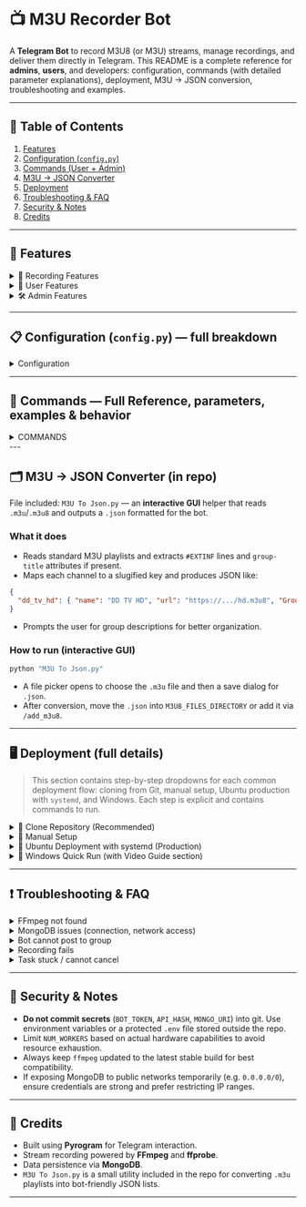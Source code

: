 # 📺 M3U Recorder Bot

A **Telegram Bot** to record M3U8 (or M3U) streams, manage recordings, and deliver them directly in Telegram. This README is a complete reference for **admins**, **users**, and developers: configuration, commands (with detailed parameter explanations), deployment, M3U → JSON conversion, troubleshooting and examples.

---

## 🔎 Table of Contents

1. [Features](#features)
2. [Configuration (`config.py`)](#configuration-configpy--full-breakdown)
3. [Commands (User + Admin)](#commands-user--admin--detailed)
4. [M3U → JSON Converter](#m3u---json-converter-in-repo)
5. [Deployment](#deployment-full-details)
6. [Troubleshooting & FAQ](#troubleshooting--faq)
7. [Security & Notes](#security--notes)
8. [Credits](#credits)

---

<a name="features"></a>
## 🚀 Features 

<details>
<summary>🎥 Recording Features</summary>

- Record from **M3U8** URLs or from a **predefined channel list (JSON)** stored in `M3U8_FILES_DIRECTORY`.
- Support for both direct `m3u8` stream URLs and HLS playlists.
- On setup, choose **video track** and then one or more **audio tracks** to include in the final file.
- Live **progress updates**: percentage, ETA, file size, and cancel button.
- **Splits** files larger than the configured max (keeps parts under Telegram's upload limit — ~2GB per file). The bot names parts with `_part1`, `_part2`, etc.
- Generates a thumbnail for the recorded file and writes basic metadata (duration, resolution).
- Uses `ffprobe` for stream inspection; falls back to parsing if `ffprobe` fails.
- Robust `ffmpeg` invocation: supports supplying HTTP headers such as Referer and User-Agent when required by certain streams.
- Graceful cancellation: if a user cancels a running recording, `ffmpeg` is signalled to stop, partial files cleaned up (or optionally kept if configured).

</details>

<details>
<summary>👤 User Features</summary>

- Tiered access control:
  - **Default** users — limited recording duration & parallel tasks.
  - **Verified** users — verified via shortlink provider and get medium limits.
  - **Premium** users — higher limits & longer recording durations granted by admins.
- Commands for interacting with the bot: `/rec`, `/mytasks`, `/cancel`, `/status`, `/verify`, `/search`, `/channel`.
- Interactive prompts for selecting audio/video streams when necessary.
- Progress messages with inline buttons to cancel or open file links when uploaded.

</details>

<details>
<summary>🛠 Admin Features </summary>

- Grant/revoke premium access (short-lived) with `/auth` and `/deauth`.
- Add or remove **admin** accounts which can execute restricted commands.
- Add channel lists (JSON) and remove them; supports file upload (reply to `.json` file) and inline add mode.
- Export bot data (channel lists, premium users, admin users, log files) via `/pull`.
- Inspect FFmpeg logs per task with `/flog`.
- Paginated admin view of all active tasks with `/tasks` and administrative controls (force-cancel, restart, requeue).
- Admin interactive panel with `/admin_panel` for quick maintenance.

</details>

---

<a name="configuration-configpy--full-breakdown"></a>
## 📋 Configuration (`config.py`) — full breakdown
<details>
<summary>Configuration</summary>
**Tip:** Use environment variables in production. `config.py` loads from the environment when values are present.

| Variable | Type | Purpose / Where used | Example |
|---|---:|---|---|
| `API_ID` | int | Telegram API ID — required by Pyrogram to create a client. | `12345678` |
| `API_HASH` | str | Telegram API Hash — paired with API_ID for authentication. | `abcd1234efgh5678` |
| `BOT_TOKEN` | str | Bot token from BotFather used to run the bot. | `1234:ABCdefGHIjkl` |
| `OWNER_ID` | int | Owner user ID — always has full permissions & bypasses some checks. | `987654321` |
| `MONGO_URI` | str | MongoDB connection string — used for storing premium users, verification tokens, admins and task metadata. | `mongodb+srv://user:pw@cluster...` |
| `M3U8_FILES_DIRECTORY` | str | Directory where JSON channel lists live. Bot loads all `*.json` files from here on startup and on reload. | `./m3u8_channels` |
| `WORKING_GROUP` | int | Primary group id used for verification messages or admin posts. | `-1001234567890` |
| `TIMEZONE` | str | Timezone used to format timestamps in responses like `/status`. | `Asia/Kolkata` |
| `GROUP_LINK` | str | Invite link used in messages to point users to the official support group. | `https://t.me/yourgroup` |
| `NUM_WORKERS` | int | Number of concurrent recording workers (per bot instance). Increase on high-resource machines. | `4` |
| `GLOBAL_MAX_PARALLEL_TASKS` | int | Absolute cap of parallel recordings across all users to protect CPU/bandwidth. | `10` |
| `FFPROBE_TIMEOUT` | int | Timeout (seconds) for probing streams with `ffprobe`. | `30` |
| `PREMIUM_MAX_DURATION_SEC` | int | Maximum recording duration (seconds) allowed for premium users. Example: `7200` (2 hours). | `7200` |
| `PREMIUM_PARALLEL_TASKS` | int | Max parallel recordings allowed per premium user. | `2` |
| `VERIFIED_MAX_DURATION_SEC` | int | Max duration for verified users (seconds). | `2700` |
| `VERIFIED_PARALLEL_TASKS` | int | Max parallel recordings for verified users. | `2` |
| `ENABLE_SHORTLINK` | bool | Toggle shortlink verification on/off. If `false`, `/verify` is disabled. | `true` |
| `VERIFICATION_EXPIRY_SECONDS` | int | How long verification remains valid (seconds). | `14400` |
| `SHORTLINK_URL` | str | Shortlink provider base URL used to create verification links (optional). | `https://vplink.in` |
| `SHORTLINK_API` | str | API key for shortlink service (optional). | `xxx-yyy-zzz` |
| `STATUS_PAGE_SIZE` | int | How many tasks to show per page for `/tasks` pagination. | `10` |
| `PROGRESS_UPDATE_INTERVAL` | int | Interval (seconds) between progress message edits to reduce Telegram API calls. | `60` |

**Note on durations and `config.py` values**
- Numeric durations in `config.py` are stored as seconds. Admin commands like `/auth` accept human-friendly durations such as `30d`, `48h` or `12h` and the bot converts those to seconds.
- Keep `NUM_WORKERS` aligned with your server CPU, disk I/O and network bandwidth. Too many workers can saturate the machine and cause failed recordings.
</details>

---

<a name="commands-user--admin--detailed"></a>
## 💬 Commands — Full Reference, parameters, examples & behavior
<details>
<summary>COMMANDS</summary>
This section contains **detailed** behavior for each user and admin command. It explains optional parameters like `.L#`, `<task_id>`, `[m3u8|log|premium|admin]`, and duration formats.

> **Quick reminder:** When passing arguments that contain spaces (like channel names), wrap them in quotes: `"Channel Name"`.

### 👤 User Commands (detailed)

<details>
<summary>📝 /start</summary>

- **Usage:** `/start` or `/start verify_<token>`
- **Behavior:** Sends welcome message, shows quick help, and handles deeplink verification if `verify_` token is present.

</details>

<details>
<summary>❓ /help</summary>

- **Usage:** `/help`
- **Behavior:** Shows list of user commands and examples. Admins will see additional admin commands.

</details>

<details>
<summary>📊 /status</summary>

- **Usage:** `/status`
- **Behavior:** Shows current tier (Owner/Admin/Premium/Verified/Default), limits (max duration, parallel tasks) and premium expiry if applicable.

</details>

<details>
<summary>🎥 /rec "[URL/Channel]" [HH:MM:SS] [Optional Filename] [.L#]</summary>

- **Usage examples:**
  - `/rec "https://example.com/stream.m3u8" 00:10:00 "My Clip"`
  - `/rec "Disney Channel (4K)" 00:30:00 "Kids" .L1`
- **Parameters:**
  - `"[URL/Channel]"` — Either a direct M3U8 URL **or** the key/name of a channel contained in one of your `*.json` lists.
  - `[HH:MM:SS]` — Duration. Accepts `HH:MM:SS` or `MM:SS` formats. Plain seconds (e.g., `600`) are also accepted.
  - `[Optional Filename]` — Quoted filename used for the final Telegram-uploaded video.
  - `[.L#]` — Optional list selector. The bot sorts JSON list filenames alphabetically; `.L1` selects the first list, `.L2` the second, etc.
- **Behavior:** If channel name is provided, bot searches the chosen lists for a matching key; if a URL is given, it uses it directly. The bot may prompt to select video/audio tracks and then queues the job. A `task_id` is returned.

</details>

<details>
<summary>📋 /mytasks</summary>

- **Usage:** `/mytasks`
- **Behavior:** Shows your active and queued tasks (with short `task_id` and status). Inline buttons provide 'Cancel' actions.

</details>

<details>
<summary>❌ /cancel <task_id></summary>

- **Usage:** `/cancel` or `/cancel <task_id>`
- **Behavior:** If no `task_id` is provided, the bot lists your active tasks with cancel buttons. If `task_id` is provided and you own the job (or are admin), it cancels the job.
  - For queued jobs: removed from queue.
  - For running jobs: sends signal to `ffmpeg` to stop and attempts to remove temporary files.

</details>

<details>
<summary>📺 /channel</summary>

- **Usage:** `/channel`
- **Behavior:** Interactive browsing of loaded JSON lists and channels. Select a channel to quickly call `/rec` with it.

</details>

<details>
<summary>🔍 /search <query></summary>

- **💡 Usage:**
  - `/search "Disney"` — searches **all** loaded lists for `Disney`.
  - `/search "Disney India" .l1` — searches **list 1** only.
  - `/search "Disney SD" .l1 .l3` — searches **lists 1 and 3**.
- **Behavior:** Returns a paginated list of matching channels (name, group, short url) and inline buttons to record or view details.

</details>

<details>
<summary>✅ /verify</summary>

- **Usage:** `/verify`
- **Behavior:** If `ENABLE_SHORTLINK` is true, bot generates a verification link (optionally shortened using `SHORTLINK_URL`). When the link is opened and verified by the service, the user is marked verified for `VERIFICATION_EXPIRY_SECONDS`.

</details>

### 👑 Admin Commands (detailed)

> Admin commands are restricted to admin users saved in DB or to the `OWNER_ID`.

<details>
<summary>👑 /auth <duration> — Grant Premium</summary>

- **Recommended call pattern:** Reply to a user's message with `/auth 30d`.
- **Alternative:** `/auth <user_id> 30d` (some bot builds support this form).
- **`<duration>` formats:** `Nd` (days) or `Nh` (hours). Examples: `30d`, `7d`, `48h`, `12h`.
- **Effect:** Adds or updates an entry in `premium_users` collection with expiry epoch timestamp. Sends DM notification to the user.
- **Example:** Reply to @someuser's msg: `/auth 30d`.

</details>

<details>
<summary>🚫 /deauth — Revoke Premium</summary>

- **Usage:** Reply to a user's message with `/deauth` or `/deauth <user_id>`.
- **Effect:** Removes user from `premium_users` or marks `is_premium=false`. Attempts to notify the user.

</details>

<details>
<summary>📁 /add_m3u8 — Add Channel Lists</summary>

There are multiple modes the bot supports (depending on code):

**💡 Usage:**
1. **File Mode (recommended)** — Upload a `.json` file containing channel list to the bot (in its DM or to the configured `WORKING_GROUP`) and **reply to that file** with `/add_m3u8`.
   - The bot validates the JSON (each key should map to `{ "name":..., "url":..., "Group":... }`).
   - If validation passes, the bot saves the JSON into `M3U8_FILES_DIRECTORY` and reloads lists.

2. **Inline / Individual Link Mode** — Admin can add a single channel entry inline via:
    `/add_m3u8 "json_name.json" "https://example.com/stream.m3u8" "Channel Name" "Group Name"`
   - The bot will create or update `json_name.json` with the new channel entry (slugified key) and save it.

3. **Direct Deployment** — As an alternative, admin can manually place JSON files into the `M3U8_FILES_DIRECTORY` (for example via SFTP/SSH), then use `/admin_panel` or restart bot to load the lists.

**Notes:**
- Filenames are used as list identifiers and determine `.L#` ordering (alphabetical by filename).
- Uploaded JSON must be valid UTF-8 and follow the expected structure.

</details>

<details>
<summary>🗑️ /remove_m3u8 "json_name"</summary>

- **Usage:** `/remove_m3u8 "channels_list.json"` or reply to a file and run `/remove_m3u8`.
- **Behavior:** Removes the JSON file from `M3U8_FILES_DIRECTORY` and reloads the lists.

</details>

<details>
<summary>📤 /pull [m3u8|log|premium|admin]</summary>

- **Usage examples:**
  - `/pull m3u8` — returns a ZIP containing all JSON channel lists.
  - `/pull log <task_id>` — returns the FFmpeg log file(s) for specified task.
  - `/pull premium` — returns a CSV/JSON of premium users and expiry timestamps.
  - `/pull admin` — returns JSON list of admin users.
- **Purpose:** Backup or inspect stored bot data.

</details>

<details>
<summary>📄 /flog [file|msg] <task_id></summary>

- **Usage:**
  - `/flog file <task_id>` — send the full log file from `flogs/` if available.
  - `/flog msg <task_id>` — show last ~50 lines of the log in message form (avoids large file uploads).
- **Notes:** Logs are rotated; older logs may be archived or deleted depending on configuration.

</details>

<details>
<summary>📊 /tasks</summary>

- **Usage:** `/tasks`
- **Behavior:** Returns a paginated list of all active and queued tasks across the bot (admins only). Buttons allow page navigation and quick actions (cancel task, view logs).

</details>

<details>
<summary>⚙️ /admin_panel</summary>

- **Usage:** `/admin_panel`
- **Behavior:** Opens an inline control panel for admins — reload lists, quick `/pull`, list premium users, manage workers.

</details>
</details>
---

<a name="m3u---json-converter-in-repo"></a>
## 🗂️ M3U → JSON Converter (in repo)

File included: `M3U To Json.py` — an **interactive GUI** helper that reads `.m3u`/`.m3u8` and outputs a `.json` formatted for the bot.

### What it does
- Reads standard M3U playlists and extracts `#EXTINF` lines and `group-title` attributes if present.
- Maps each channel to a slugified key and produces JSON like:
```json
{
  "dd_tv_hd": { "name": "DD TV HD", "url": "https://.../hd.m3u8", "Group": "News" }
}
```
- Prompts the user for group descriptions for better organization.

### How to run (interactive GUI)
```bash
python "M3U To Json.py"
```
- A file picker opens to choose the `.m3u` file and then a save dialog for `.json`.
- After conversion, move the `.json` into `M3U8_FILES_DIRECTORY` or add it via `/add_m3u8`.

---

<a name="deployment-full-details"></a>
## 🖥️ Deployment (full details)

> This section contains step-by-step dropdowns for each common deployment flow: cloning from Git, manual setup, Ubuntu production with `systemd`, and Windows. Each step is explicit and contains commands to run.

<details>
<summary>🔹 Clone Repository (Recommended)</summary>

**When to use:** Quick start or development.

**Steps:**

1. **Clone the repository**

```bash
git clone https://github.com/your/repo.git
cd repo
```

2. **Create and activate a virtual environment (Linux/macOS)**

```bash
python3 -m venv venv
source venv/bin/activate
```

**Windows (PowerShell)**

```powershell
python -m venv venv
venv\Scripts\Activate.ps1
```

3. **Install Python dependencies**

```bash
pip install -r requirements.txt
```

4. **Prepare configuration**
- Edit `config.py` to set `API_ID`, `API_HASH`, `BOT_TOKEN`, `MONGO_URI`, `M3U8_FILES_DIRECTORY`, and other values.
- Or export environment variables before starting if you prefer not to edit files.

5. **Add channel lists**
- Copy your `*.json` channel files to `M3U8_FILES_DIRECTORY` (create the directory if it doesn't exist).

6. **Start the bot**

```bash
python main.py
```

7. **Verify**
- In Telegram, message your bot `/start` and ensure it replies. Check logs for errors.

**Notes:**
- Keep the terminal open or use a process manager (see Ubuntu / systemd or Windows service suggestions below).

</details>

<details>
<summary>🔹 Manual Setup</summary>

**When to use:** You downloaded a ZIP or want to manually install on a desktop.

**Steps:**

1. **Download and extract** the repository ZIP file.
2. Open a terminal in the extracted folder.
3. **Create & activate a virtualenv** (see Clone steps above).
4. **Install dependencies**: `pip install -r requirements.txt`.
5. **Configure** the bot by editing `config.py` (set tokens and DB URI).
6. **Place JSON lists** into `M3U8_FILES_DIRECTORY`.
7. **Run:** `python main.py`.

**Tips:**
- Keep a copy of your `config.py` in a safe place; avoid committing it to git.
- For repeated runs, use a shortcut script (Bash or PowerShell) to start the bot with the environment activated.

</details>

<details>
<summary>🔹 Ubuntu Deployment with systemd (Production)</summary>

**When to use:** Running the bot 24/7 on a VPS or cloud instance.

**Steps:**

1. **Prepare server**

```bash
sudo apt update && sudo apt upgrade -y
sudo apt install python3 python3-venv python3-pip ffmpeg -y
```

2. **Clone & setup**

```bash
git clone https://github.com/your/repo.git
cd repo
python3 -m venv venv
source venv/bin/activate
pip3 install -r requirements.txt
```

3. **Create `.env` or edit `config.py`**
- Place your `API_ID`, `API_HASH`, `BOT_TOKEN`, and `MONGO_URI` in an environment file such as `/home/ubuntu/m3u-recorder/.env` or in `config.py`.

4. **Create systemd service file** `/etc/systemd/system/m3u-recorder.service`:

```
[Unit]
Description=M3U Recorder Bot
After=network.target

[Service]
User=ubuntu
WorkingDirectory=/home/ubuntu/m3u-recorder
EnvironmentFile=/home/ubuntu/m3u-recorder/.env
ExecStart=/home/ubuntu/m3u-recorder/venv/bin/python main.py
Restart=always
RestartSec=10

[Install]
WantedBy=multi-user.target
```

5. **Enable & start service**

```bash
sudo systemctl daemon-reload
sudo systemctl enable m3u-recorder
sudo systemctl start m3u-recorder
sudo journalctl -u m3u-recorder -f
```

6. **Monitoring & logs**
- Use `journalctl` to view logs. Consider adding log rotation for the `flogs/` folder.

**Notes:**
- For high availability, run multiple instances behind a load balancer and shard tasks by using a single MongoDB and a central job queue (advanced configuration required).

</details>

<details>
<summary>🔹 Windows Quick Run (with Video Guide section)</summary>

**When to use:** Running on a Windows desktop or Windows server.

**Steps (text)**:

1. **Install Python**
- Download and install Python 3.9+ from https://python.org (include pip and add to PATH).

2. **Install ffmpeg**
- Download ffmpeg static build and add the `bin` directory to your PATH environment variable.
- Test: `ffmpeg -version` in PowerShell or CMD.

3. **Create & activate virtualenv**

```powershell
python -m venv venv
venv\Scripts\Activate.ps1    # PowerShell
# or
venv\Scripts\activate.bat     # CMD
```

4. **Install dependencies**

```powershell
pip install -r requirements.txt
```

5. **Configure**
- Edit `config.py` to add `API_ID`, `API_HASH`, `BOT_TOKEN`, `MONGO_URI`, and `M3U8_FILES_DIRECTORY`.

6. **Place channel JSON files** into `M3U8_FILES_DIRECTORY`.

7. **Run the bot**

```powershell
python main.py
```

8. **Persisting the bot**
- Use Task Scheduler to create a task that starts at boot and runs the command above.
- Or use a Windows service wrapper like **NSSM** (Non-Sucking Service Manager) to run `python main.py` as a service.


**📺 Windows Video Guide (recommended to include in repo README or as a link)**
- Add a short screencast (3-6 minutes) demonstrating:
  1. Installing Python and enabling PATH.
  2. Installing ffmpeg and setting PATH.
  3. Creating/activating virtualenv.
  4. Installing `requirements.txt` packages.
  5. Editing `config.py` with valid credentials.
  6. Running `python main.py` and verifying `/start` works in Telegram.
- **Placeholder link**: `https://example.com/windows-deploy-video` (replace with actual video URL or embed in repo).

**Notes:**
- On Windows, long-running `ffmpeg` jobs might be interrupted by system sleep; disable sleep/hibernate for dedicated machines.
- If running on a shared desktop, ensure you have sufficient bandwidth and disk space for temporary files.

</details>

---

<a name="troubleshooting--faq"></a>
## ❗ Troubleshooting & FAQ

<details>
<summary>FFmpeg not found</summary>

**Symptoms:** `FileNotFoundError: [Errno 2] No such file or directory: 'ffmpeg'` or `ffmpeg: command not found`.

**Fix:**
- Install ffmpeg and ensure it is on PATH.
  - Ubuntu: `sudo apt install ffmpeg`
  - Debian: `sudo apt-get install ffmpeg`
  - Windows: download static build and add `C:\path\to\ffmpeg\bin` to PATH.
- Verify with `ffmpeg -version`.

</details>

<details>
<summary>MongoDB issues (connection, network access)</summary>

**Symptoms:** Bot cannot connect to MongoDB, `ServerSelectionTimeoutError`, or operations fail with authentication errors.

**Checklist & fixes:**
- Double-check `MONGO_URI` for typos and correct username/password.
- If using **MongoDB Atlas**, ensure your cluster's Network Access (IP whitelist) includes the server IP. For public access you may temporarily set `0.0.0.0/0` — **but this is not recommended** in production unless you have strong authentication and firewall rules.
- Confirm the database user has the required roles (readWrite) on the database.
- Try connecting from the server using `mongo` client or `mongosh` to verify connectivity.
- If using SRV connection string (`mongodb+srv://`), ensure DNS SRV lookup works from the host.

</details>

<details>
<summary>Bot cannot post to group</summary>

**Symptoms:** Errors such as `PeerIdInvalid`, `ChatWriteForbidden`, or uploads failing with permission errors.

**Fixes:**
- Ensure the bot was **added to the group**.
- Give the bot permission to send messages and upload media.
- If the group is a supergroup, ensure the chat ID in `WORKING_GROUP` is correct (starts with `-100`).

</details>

<details>
<summary>Recording fails</summary>

**Symptoms:** Recording starts but `ffmpeg` exits with an error; missing segments; file upload fails.

**What to check:**
- Use admin `/flog msg <task_id>` to inspect the last 50 lines of the ffmpeg log.
- If the stream requires HTTP headers or referrer, add those headers where the bot supports them.
- Check network connectivity and stream URL health (try `ffmpeg -i <url>` locally).
- Check disk space and temp directory permissions.

</details>

<details>
<summary>Task stuck / cannot cancel</summary>

**Symptoms:** The UI shows a running task but `ffmpeg` process isn't responding to cancel.

**Fixes:**
- Admin `/cancel <task_id>` should stop it. If not:
  - Inspect running `ffmpeg` processes and kill the appropriate PID.
  - Restart the bot process to clear in-memory state.
- Add health checks and periodic cleanup if tasks frequently become stale.

</details>

---

<a name="security--notes"></a>
## 🔐 Security & Notes

- **Do not commit secrets** (`BOT_TOKEN`, `API_HASH`, `MONGO_URI`) into git. Use environment variables or a protected `.env` file stored outside the repo.
- Limit `NUM_WORKERS` based on actual hardware capabilities to avoid resource exhaustion.
- Always keep `ffmpeg` updated to the latest stable build for best compatibility.
- If exposing MongoDB to public networks temporarily (e.g. `0.0.0.0/0`), ensure credentials are strong and prefer restricting IP ranges.

---

<a name="credits"></a>
## 🙌 Credits

- Built using **Pyrogram** for Telegram interaction.
- Stream recording powered by **FFmpeg** and **ffprobe**.
- Data persistence via **MongoDB**.
- `M3U To Json.py` is a small utility included in the repo for converting `.m3u` playlists into bot-friendly JSON lists.

---

